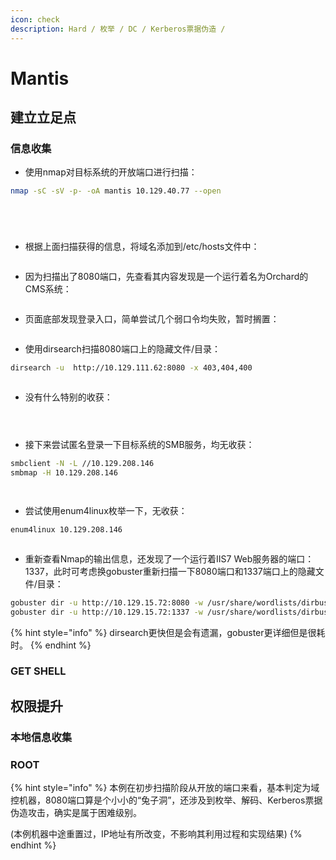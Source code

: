 ```yaml
---
icon: check
description: Hard / 枚举 / DC / Kerberos票据伪造 /
---
```


# Mantis

## 建立立足点

### 信息收集

* 使用nmap对目标系统的开放端口进行扫描：

```bash
nmap -sC -sV -p- -oA mantis 10.129.40.77 --open
```

<figure><img src="../../.gitbook/assets/1 (1).png" alt=""><figcaption></figcaption></figure>

<figure><img src="../../.gitbook/assets/2 (9).png" alt=""><figcaption></figcaption></figure>

<figure><img src="../../.gitbook/assets/3 (11).png" alt=""><figcaption></figcaption></figure>

<figure><img src="../../.gitbook/assets/4 (11).png" alt=""><figcaption></figcaption></figure>

* 根据上面扫描获得的信息，将域名添加到/etc/hosts文件中：

<figure><img src="../../.gitbook/assets/5 (11).png" alt=""><figcaption></figcaption></figure>

* 因为扫描出了8080端口，先查看其内容发现是一个运行着名为Orchard的CMS系统：

<figure><img src="../../.gitbook/assets/6 (11).png" alt=""><figcaption></figcaption></figure>

* 页面底部发现登录入口，简单尝试几个弱口令均失败，暂时搁置：

<figure><img src="../../.gitbook/assets/7 (14).png" alt=""><figcaption></figcaption></figure>

* 使用dirsearch扫描8080端口上的隐藏文件/目录：

```bash
dirsearch -u  http://10.129.111.62:8080 -x 403,404,400
```

<figure><img src="../../.gitbook/assets/8 (15).png" alt=""><figcaption></figcaption></figure>

* 没有什么特别的收获：

<figure><img src="../../.gitbook/assets/9 (13).png" alt=""><figcaption></figcaption></figure>

<figure><img src="../../.gitbook/assets/10 (13).png" alt=""><figcaption></figcaption></figure>

<figure><img src="../../.gitbook/assets/11 (12).png" alt=""><figcaption></figcaption></figure>

* 接下来尝试匿名登录一下目标系统的SMB服务，均无收获：

```bash
smbclient -N -L //10.129.208.146
smbmap -H 10.129.208.146
```

<figure><img src="../../.gitbook/assets/12 (12).png" alt=""><figcaption></figcaption></figure>

<figure><img src="../../.gitbook/assets/13 (13).png" alt=""><figcaption></figcaption></figure>

* 尝试使用enum4linux枚举一下，无收获：

```bash
enum4linux 10.129.208.146
```

<figure><img src="../../.gitbook/assets/14 (11).png" alt=""><figcaption></figcaption></figure>

* 重新查看Nmap的输出信息，还发现了一个运行着IIS7 Web服务器的端口：1337，此时可考虑换gobuster重新扫描一下8080端口和1337端口上的隐藏文件/目录：

```bash
gobuster dir -u http://10.129.15.72:8080 -w /usr/share/wordlists/dirbuster/directory-list-2.3-medium.txt -q
gobuster dir -u http://10.129.15.72:1337 -w /usr/share/wordlists/dirbuster/directory-list-2.3-medium.txt -q
```

{% hint style="info" %}
dirsearch更快但是会有遗漏，gobuster更详细但是很耗时。
{% endhint %}



















### GET SHELL











## 权限提升

### 本地信息收集













### ROOT











{% hint style="info" %}
本例在初步扫描阶段从开放的端口来看，基本判定为域控机器，8080端口算是个小小的“兔子洞”，还涉及到枚举、解码、Kerberos票据伪造攻击，确实是属于困难级别。

(本例机器中途重置过，IP地址有所改变，不影响其利用过程和实现结果)
{% endhint %}
